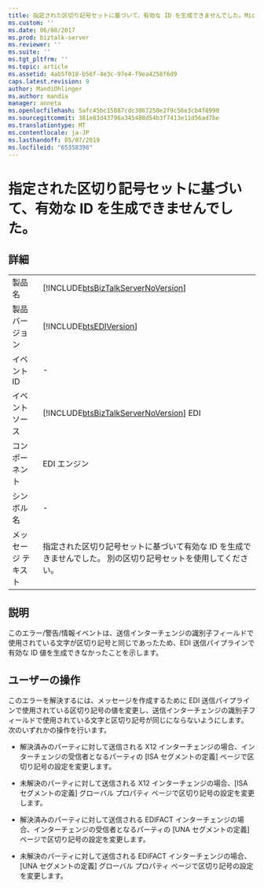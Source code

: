 ```yaml
---
title: 指定された区切り記号セットに基づいて、有効な ID を生成できませんでした。Microsoft Docs
ms.custom: ''
ms.date: 06/08/2017
ms.prod: biztalk-server
ms.reviewer: ''
ms.suite: ''
ms.tgt_pltfrm: ''
ms.topic: article
ms.assetid: 4ab5f018-b56f-4e3c-97e4-f9ea4258f6d9
caps.latest.revision: 9
author: MandiOhlinger
ms.author: mandia
manager: anneta
ms.openlocfilehash: 5afc45bc15087cdc3867250e2f9c56e3cb4f8990
ms.sourcegitcommit: 381e83d43796a345488d54b3f7413e11d56ad7be
ms.translationtype: MT
ms.contentlocale: ja-JP
ms.lasthandoff: 05/07/2019
ms.locfileid: "65358398"
---
```

# <a name="based-on-the-specified-delimiter-set-no-valid-id-could-be-generated"></a>指定された区切り記号セットに基づいて、有効な ID を生成できませんでした。
## <a name="details"></a>詳細  
  
|                 |                                                                                                         |
|-----------------|---------------------------------------------------------------------------------------------------------|
|  製品名   |           [!INCLUDE[btsBizTalkServerNoVersion](../includes/btsbiztalkservernoversion-md.md)]            |
| 製品バージョン |                       [!INCLUDE[btsEDIVersion](../includes/btsediversion-md.md)]                        |
|    イベント ID     |                                                    -                                                    |
|  イベント ソース   |         [!INCLUDE[btsBizTalkServerNoVersion](../includes/btsbiztalkservernoversion-md.md)] EDI          |
|    コンポーネント    |                                               EDI エンジン                                                |
|  シンボル名  |                                                    -                                                    |
|  メッセージ テキスト   | 指定された区切り記号セットに基づいて有効な ID を生成できませんでした。 別の区切り記号セットを使用してください。 |
  
## <a name="explanation"></a>説明  
 このエラー/警告/情報イベントは、送信インターチェンジの識別子フィールドで使用されている文字が区切り記号と同じであったため、EDI 送信パイプラインで有効な ID 値を生成できなかったことを示します。  
  
## <a name="user-action"></a>ユーザーの操作  
 このエラーを解決するには、メッセージを作成するために EDI 送信パイプラインで使用されている区切り記号の値を変更し、送信インターチェンジの識別子フィールドで使用されている文字と区切り記号が同じにならないようにします。 次のいずれかの操作を行います。  
  
-   解決済みのパーティに対して送信される X12 インターチェンジの場合、インターチェンジの受信者となるパーティの [ISA セグメントの定義] ページで区切り記号の設定を変更します。  
  
-   未解決のパーティに対して送信される X12 インターチェンジの場合、[ISA セグメントの定義] グローバル プロパティ ページで区切り記号の設定を変更します。  
  
-   解決済みのパーティに対して送信される EDIFACT インターチェンジの場合、インターチェンジの受信者となるパーティの [UNA セグメントの定義] ページで区切り記号の設定を変更します。  
  
-   未解決のパーティに対して送信される EDIFACT インターチェンジの場合、[UNA セグメントの定義] グローバル プロパティ ページで区切り記号の設定を変更します。